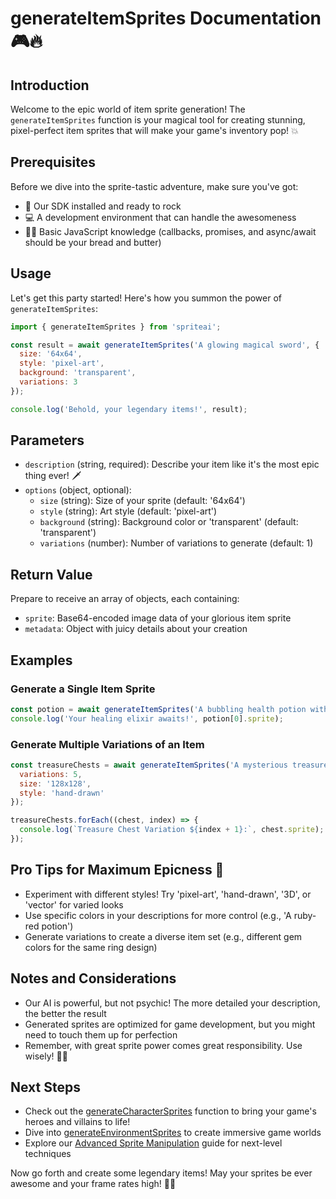 # generateItemSprites Documentation 🎮🔥

## Introduction

Welcome to the epic world of item sprite generation! The `generateItemSprites` function is your magical tool for creating stunning, pixel-perfect item sprites that will make your game's inventory pop! 💥

## Prerequisites

Before we dive into the sprite-tastic adventure, make sure you've got:

- 🚀 Our SDK installed and ready to rock
- 💻 A development environment that can handle the awesomeness
- 🧙‍♂️ Basic JavaScript knowledge (callbacks, promises, and async/await should be your bread and butter)

## Usage

Let's get this party started! Here's how you summon the power of `generateItemSprites`:

```javascript
import { generateItemSprites } from 'spriteai';

const result = await generateItemSprites('A glowing magical sword', {
  size: '64x64',
  style: 'pixel-art',
  background: 'transparent',
  variations: 3
});

console.log('Behold, your legendary items!', result);
```

## Parameters

- `description` (string, required): Describe your item like it's the most epic thing ever! 🗡️
- `options` (object, optional):
  - `size` (string): Size of your sprite (default: '64x64')
  - `style` (string): Art style (default: 'pixel-art')
  - `background` (string): Background color or 'transparent' (default: 'transparent')
  - `variations` (number): Number of variations to generate (default: 1)

## Return Value

Prepare to receive an array of objects, each containing:

- `sprite`: Base64-encoded image data of your glorious item sprite
- `metadata`: Object with juicy details about your creation

## Examples

### Generate a Single Item Sprite

```javascript
const potion = await generateItemSprites('A bubbling health potion with a heart-shaped bottle');
console.log('Your healing elixir awaits!', potion[0].sprite);
```

### Generate Multiple Variations of an Item

```javascript
const treasureChests = await generateItemSprites('A mysterious treasure chest', {
  variations: 5,
  size: '128x128',
  style: 'hand-drawn'
});

treasureChests.forEach((chest, index) => {
  console.log(`Treasure Chest Variation ${index + 1}:`, chest.sprite);
});
```

## Pro Tips for Maximum Epicness 🌟

- Experiment with different styles! Try 'pixel-art', 'hand-drawn', '3D', or 'vector' for varied looks
- Use specific colors in your descriptions for more control (e.g., 'A ruby-red potion')
- Generate variations to create a diverse item set (e.g., different gem colors for the same ring design)

## Notes and Considerations

- Our AI is powerful, but not psychic! The more detailed your description, the better the result
- Generated sprites are optimized for game development, but you might need to touch them up for perfection
- Remember, with great sprite power comes great responsibility. Use wisely! 🦸‍♂️

## Next Steps

- Check out the [generateCharacterSprites](/docs/generateCharacterSprites) function to bring your game's heroes and villains to life!
- Dive into [generateEnvironmentSprites](/docs/generateEnvironmentSprites) to create immersive game worlds
- Explore our [Advanced Sprite Manipulation](/docs/advancedSpriteManipulation) guide for next-level techniques

Now go forth and create some legendary items! May your sprites be ever awesome and your frame rates high! 🚀✨
